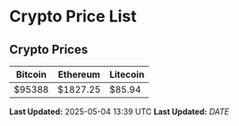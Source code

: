 # Crypto Price List

## Crypto Prices
| Bitcoin | Ethereum | Litecoin |
| ------- | -------- | -------- |
| $95388 | $1827.25 | $85.94 |
**Last Updated:** 2025-05-04 13:39 UTC
**Last Updated:** $DATE$
